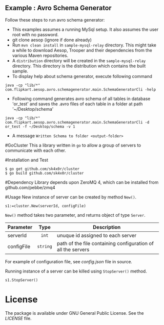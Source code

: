 ## Example : Avro Schema Generator
Follow these steps to run avro schema generator:
* This examples assumes a running MySql setup. It also assumes the user root with no password.
* git clone aesop (ignore if done already)
* Run `mvn clean install` in `sample-mysql-relay` directory. This might take a while to download Aesop, Trooper and their dependencies from the various Maven repositories. 
* A `distribution` directory will be created in the `sample-mysql-relay` directory. This directory is the distribution which contains the built sample.
* To display help about schema generator, execute following command
```
java -cp "lib/*" com.flipkart.aesop.avro.schemagenerator.main.SchemaGeneratorCli -help
```


* Following command generates avro schema of all tables in database 'or_test' and saves the .avro files of each table in a folder at path '~/Desktop/schema'

```
java -cp "lib/*" com.flipkart.aesop.avro.schemagenerator.main.SchemaGeneratorCli -d or_test -f ~/Desktop/schema -v 1
```
* A message `Written Schema to folder <output-folder>` 




































#GoCluster
This a library written in `go` to allow a group of servers to communicate with each other.

#Installation and Test

```
$ go get github.com/sk4x0r/cluster
$ go build github.com/sk4x0r/cluster
```

#Dependency
Library depends upon ZeroMQ 4, which can be installed from github.com/pebbe/zmq4


#Usage
New instance of server can be created by method `New()`.
```
s1:=cluster.New(serverId, configFile)
```

`New()` method takes two parameter, and returns object of type `Server`.

| Parameter		| Type		| Description  
| -------------|:---------:| -----------
| serverId		| `int` 	| unuque id assigned to each server
| configFile	| `string`  | path of the file containing configuration of all the servers

For example of configuration file, see _config.json_ file in source.

Running instance of a server can be killed using `StopServer()` method.
```
s1.StopServer()
```

# License

The package is available under GNU General Public License. See the _LICENSE_ file.

